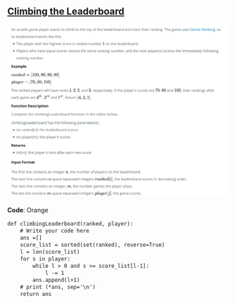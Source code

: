## [Climbing the Leaderboard](https://www.hackerrank.com/challenges/climbing-the-leaderboard/problem)

![Alt text](Climbing_the_Leaderboard.png?raw=true "Climbing-the-Leaderboard")

__Code__: Orange

```{Python}
def climbingLeaderboard(ranked, player):
    # Write your code here
    ans =[]
    score_list = sorted(set(ranked), reverse=True)
    l = len(score_list)
    for s in player:
        while l > 0 and s >= score_list[l-1]:
            l -= 1
        ans.append(l+1)
    # print (*ans, sep='\n')    
    return ans
```
